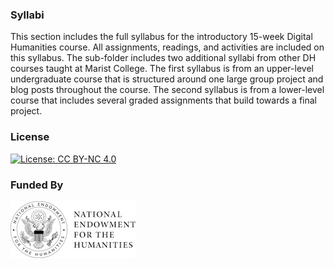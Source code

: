 ### Syllabi

This section includes the full syllabus for the introductory 15-week Digital Humanities course.  All assignments, readings, and activities are included on this syllabus.  The sub-folder includes two additional syllabi from other DH courses taught at Marist College.  The first syllabus is from an upper-level undergraduate course that is structured around one large group project and blog posts throughout the course. The second syllabus is from a lower-level course that includes several graded assignments that build towards a final project.

### License

[![License: CC BY-NC 4.0](https://licensebuttons.net/l/by-nc/4.0/88x31.png)](http://creativecommons.org/licenses/by-nc/4.0/)

### Funded By

[![NEH Seal](images/neh_sealblck200.jpg)](https://www.neh.gov/)